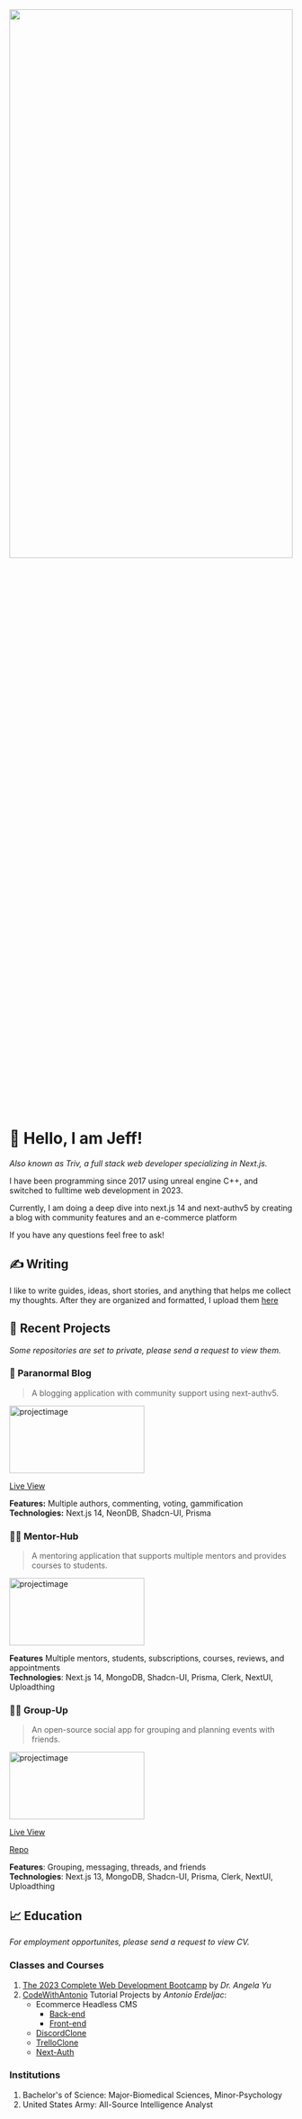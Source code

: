 
<div id="header" align="center">
  <img src="https://github.com/Triv2/Triv2/assets/126743500/144fbd3d-2e07-4e03-8956-5275016e9994" width="100%" height="50%"/>
</div>

# :wave: Hello, I am Jeff! 

*Also known as Triv, a full stack web developer specializing in Next.js.*

<p>I have been programming since 2017 using unreal engine C++, and switched to fulltime web development in 2023.</p>
<p>Currently, I am doing a deep dive into next.js 14 and next-authv5 by creating a blog with community features and an e-commerce platform</p>
 <p>If you have any questions feel free to ask!</p>


 ## ✍️ Writing

I like to write guides, ideas, short stories, and anything that helps me collect my thoughts. After they are organized and formatted, I upload them [here](https://github.com/Triv2/writing)


## :file_folder: Recent Projects
*Some repositories are set to private, please send a request to view them.*

### :art: Paranormal Blog
>A blogging application with community support using next-authv5.
<img src="https://github.com/Triv2/Triv2/assets/126743500/9ab8ef2b-fdb8-4347-8b9c-a79c439a2b56" alt="projectimage" width="240" height="120" />

[Live View](https://paranormalblog.vercel.app/)

  **Features:** Multiple authors, commenting, voting, gammification\
  **Technologies:** Next.js 14, NeonDB, Shadcn-UI, Prisma

### 👨‍🏫 Mentor-Hub
>A mentoring application that supports multiple mentors and provides courses to students.
 <img src="https://github.com/Triv2/Triv2/assets/126743500/facc07fa-34cf-417b-92b1-cd0055d3738e" alt="projectimage" width="240" height="120" />
 
  **Features**  Multiple mentors, students, subscriptions, courses, reviews, and appointments\
  **Technologies**: Next.js 14, MongoDB, Shadcn-UI, Prisma, Clerk, NextUI, Uploadthing 

### 🧑‍💻 Group-Up

>An open-source social app for grouping and planning events with friends.
<img src="https://github.com/Triv2/group-up/assets/126743500/e7485ebd-28ea-4954-9369-e08585e4095a" alt="projectimage" width="240" height="120" />

[Live View](https://group-up-sand.vercel.app/)

[Repo](https://github.com/Triv2/group-up)

  **Features**: Grouping, messaging, threads, and friends\
  **Technologies**: Next.js 13, MongoDB, Shadcn-UI, Prisma, Clerk, NextUI, Uploadthing

## :chart_with_upwards_trend: Education
*For employment opportunites, please send a request to view CV.*

 ### Classes and Courses
   1. [The 2023 Complete Web Development Bootcamp](https://www.udemy.com/course/the-complete-web-development-bootcamp/) by *Dr. Angela Yu*
   2. [CodeWithAntonio](https://www.codewithantonio.com/) Tutorial Projects by *Antonio Erdeljac*: 
      - Ecommerce Headless CMS
           - [Back-end](https://github.com/Triv2/admindash)  
           - [Front-end](https://github.com/Triv2/astore)
      - [DiscordClone](https://github.com/Triv2/discordclone)
      - [TrelloClone](https://github.com/Triv2/trelloclone)
      - [Next-Auth](https://github.com/Triv2/nextauth-master)

### Institutions
   1. Bachelor's of Science: Major-Biomedical Sciences, Minor-Psychology
   2. United States Army: All-Source Intelligence Analyst




<!---[![Triv's GitHub stats](https://github-readme-stats.vercel.app/api?username=Triv2)](https://github.com/Triv2/github-readme-stats)
--->


<!---
Triv2/Triv2 is a ✨ special ✨ repository because its `README.md` (this file) appears on your GitHub profile.
You can click the Preview link to take a look at your changes.
--->

